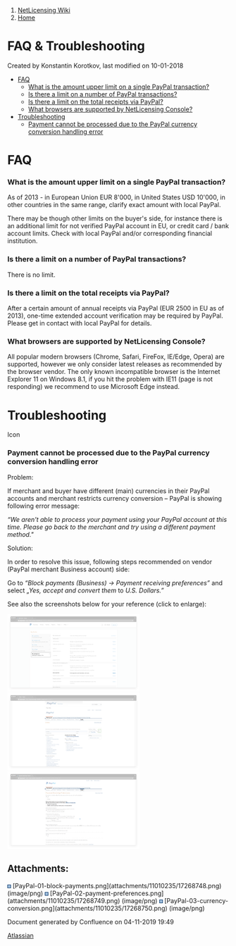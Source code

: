 1.  [NetLicensing Wiki](index.html)
2.  [Home](Home_11010214.html)

<span id="title-text"> FAQ & Troubleshooting </span>
====================================================

Created by <span class="author"> Konstantin Korotkov</span>, last
modified on 10-01-2018

-   [FAQ](#FAQ&Troubleshooting-FAQ)
    -   [What is the amount upper limit on a single PayPal
        transaction?](#FAQ&Troubleshooting-WhatistheamountupperlimitonasinglePayPaltransaction?)
    -   [Is there a limit on a number of PayPal
        transactions?](#FAQ&Troubleshooting-IstherealimitonanumberofPayPaltransactions?)
    -   [Is there a limit on the total receipts via
        PayPal?](#FAQ&Troubleshooting-IstherealimitonthetotalreceiptsviaPayPal?)
    -   [What browsers are supported by NetLicensing
        Console?](#FAQ&Troubleshooting-WhatbrowsersaresupportedbyNetLicensingConsole?)
-   [Troubleshooting](#FAQ&Troubleshooting-Troubleshooting)
    -   [Payment cannot be processed due to the PayPal currency
        conversion handling
        error](#FAQ&Troubleshooting-PaymentcannotbeprocessedduetothePayPalcurrencyconversionhandlingerror)

FAQ
===

### What is the amount upper limit on a single PayPal transaction?

As of 2013 - in European Union EUR 8'000, in United States USD 10'000,
in other countries in the same range, clarify exact amount with local
PayPal.

There may be though other limits on the buyer's side, for instance there
is an additional limit for not verified PayPal account in EU, or credit
card / bank account limits. Check with local PayPal and/or corresponding
financial institution.

### Is there a limit on a number of PayPal transactions?

There is no limit.

### Is there a limit on the total receipts via PayPal?

After a certain amount of annual receipts via PayPal (EUR 2500 in EU as
of 2013), one-time extended account verification may be required by
PayPal. Please get in contact with local PayPal for details.

### What browsers are supported by NetLicensing Console?

All popular modern browsers (Chrome, Safari, FireFox, IE/Edge, Opera)
are supported, however we only consider latest releases as recommended
by the browser vendor. The only known incompatible browser is the
Internet Explorer 11 on Windows 8.1, if you hit the problem with IE11
(page is not responding) we recommend to use Microsoft Edge instead.

Troubleshooting
===============

<span class="aui-icon icon-warning">Icon</span>

### Payment cannot be processed due to the PayPal currency conversion handling error

<span class="underline">Problem:</span>

If merchant and buyer have different (main) currencies in their PayPal
accounts and merchant restricts currency conversion – PayPal is showing
following error message:

*“We aren't able to process your payment using your PayPal account at
this time. Please go back to the merchant and try using a different
payment method."*

<span class="underline">Solution:</span>

In order to resolve this issue, following steps recommended on vendor
(PayPal merchant Business account) side:

Go to *“Block payments (Business) -\> Payment receiving preferences”*
and select *„Yes, accept and convert them* to *U.S. Dollars.”*

See also the screenshots below for your reference (click to enlarge):

<img src="assets/images/11010235/17268748.png" class="confluence-embedded-image confluence-thumbnail" width="300" /><img src="assets/images/11010235/17268749.png" class="confluence-embedded-image confluence-thumbnail" width="300" /><img src="assets/images/11010235/17268750.png" class="confluence-embedded-image confluence-thumbnail" width="300" />

Attachments:
------------

<img src="assets/images/icons/bullet_blue.gif" width="8" height="8" />
[PayPal-01-block-payments.png](attachments/11010235/17268748.png)
(image/png)  
<img src="assets/images/icons/bullet_blue.gif" width="8" height="8" />
[PayPal-02-payment-preferences.png](attachments/11010235/17268749.png)
(image/png)  
<img src="assets/images/icons/bullet_blue.gif" width="8" height="8" />
[PayPal-03-currency-conversion.png](attachments/11010235/17268750.png)
(image/png)  

Document generated by Confluence on 04-11-2019 19:49

[Atlassian](http://www.atlassian.com/)
